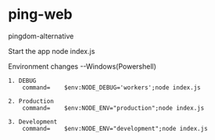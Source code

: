 # ping-web
pingdom-alternative


Start the app
  node index.js
  
Environment changes
  --Windows(Powershell)
  
    1. DEBUG
        command=    $env:NODE_DEBUG='workers';node index.js
        
    2. Production
        command=    $env:NODE_ENV="production";node index.js
        
    3. Development
        command=    $env:NODE_ENV="development";node index.js
